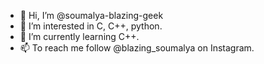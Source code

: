 - 👋 Hi, I’m @soumalya-blazing-geek
- 👀 I’m interested in C, C++, python.
- 🌱 I’m currently learning C++.
- 📫 To reach me follow @blazing_soumalya on Instagram.

<!---
soumalya-blazing-geek/soumalya-blazing-geek is a ✨ special ✨ repository because its `README.md` (this file) appears on your GitHub profile.
You can click the Preview link to take a look at your changes.
--->
